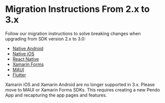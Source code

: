# Migration Instructions From 2.x to 3.x 

Follow our migration instructions to solve breaking changes when upgrading from SDK version 2.x to 3.0:

- [Native Android](/migration-docs/android-2.x-to-3.x-migration.md)
- [Native iOS](/migration-docs/ios-2.x-to-3.x-migration.md)
- [React Native](/migration-docs/react-native-2.x-to-3.x-migration.md)
- [Xamarin Forms](/migration-docs/xamarin-forms-2.x-to-3.x-migration.md)
- [MAUI](/migration-docs/maui-2.x-to-3.x-migration.md)
- [Flutter](/migration-docs/flutter-2.x-to-3.x-migration.md)

Xamarin iOS and Xamarin Android are no longer supported in 3.x. Please move to MAUI or Xamarin Forms SDKs. This requires creating a new Pendo App and recapturing the app pages and features.